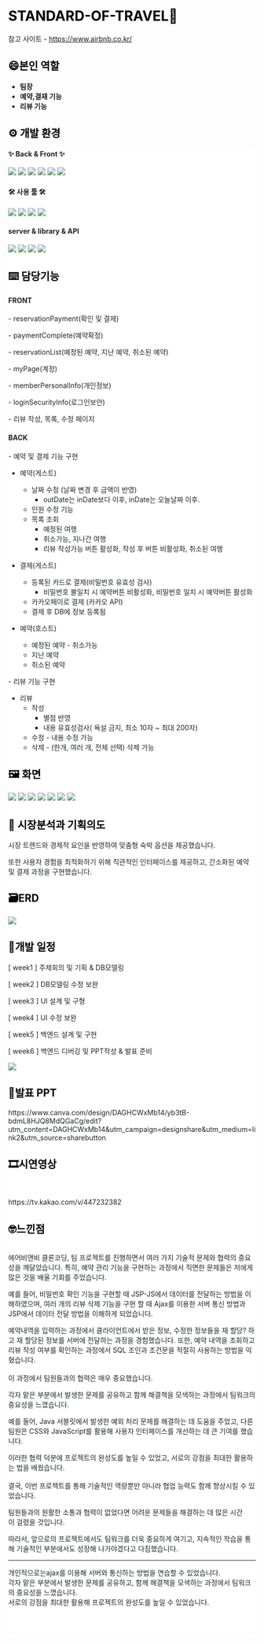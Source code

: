 <h1 style="color: #000000;"><b>STANDARD-OF-TRAVEL🏡</b></h1>
<p data-ke-size="size14">참고 사이트 - <a href="https://www.airbnb.co.kr/" target="_blank" rel="noopener&nbsp;noreferrer">https://www.airbnb.co.kr/</a></p>

<h2 style="color: #000000; text-align: start;" data-ke-size="size26"><b>😄본인 역할</b></h2>
<ul style="list-style-type: disc;" data-ke-list-type="disc">
<li><b>팀장</b></li>
<li><b>예약,결재 기능</b></li>
<li><b>리뷰 기능</b></li>
</ul>


<h2 style="color: #000000; text-align: start;" data-ke-size="size26"><b>⚙️ 개발 환경</b></h2>
<div style="background-color: #ffffff; color: #1f2328; text-align: start;">
<h4>✨ Back & Front ✨</h4>
<div style="white-space: nowrap;">
    <img src='https://img.shields.io/badge/Java-ED8B00?style=for-the-badge&logo=openjdk&logoColor=white'>
      <img src='https://img.shields.io/badge/jQuery-0769AD?style=for-the-badge&logo=jquery&logoColor=white'>
  <img src='https://img.shields.io/badge/JavaScript-F7DF1E?style=for-the-badge&logo=JavaScript&logoColor=white'>
  <img src='https://img.shields.io/badge/HTML5-E34F26?style=for-the-badge&logo=html5&logoColor=white'>
  <img src='https://img.shields.io/badge/CSS3-1572B6?style=for-the-badge&logo=css3&logoColor=white'>
    <img src='https://img.shields.io/badge/Oracle-F80000?style=for-the-badge&logo=Oracle&logoColor=white'>
</div>

  <h4>🛠 사용 툴 🛠</h4>
<div style="white-space: nowrap;">
  <img src='https://img.shields.io/badge/Apache_Tomcat-F8DC75?style=for-the-badge&logo=Apache-Tomcat&logoColor=white'>
  <img src='https://img.shields.io/badge/Eclipse_Ide-2C2255?style=for-the-badge&logo=Eclipse-Ide&logoColor=white'>
  <img src='https://img.shields.io/badge/GitHub-100000?style=for-the-badge&logo=github&logoColor=white'>
    <img src='https://img.shields.io/badge/Notion-000000?style=for-the-badge&logo=notion&logoColor=white'>
</div>

<h4> server & library & API</h4>
<div style="white-space: nowrap;">
  <img src='https://img.shields.io/badge/Apache_Tomcat-F8DC75?style=for-the-badge&logo=Apache-Tomcat&logoColor=white'>
  <img src='https://img.shields.io/badge/Apache_Tomcat-F8DC75?style=for-the-badge&logo=Apache-Tomcat&logoColor=white'>
  <img src='https://img.shields.io/badge/Kakao_Pay-F7DF1E?style=for-the-badge&logo=kakao&logoColor=white'>
  <img src='https://img.shields.io/badge/Kakao_Map-F7DF1E?style=for-the-badge&logo=kakao&logoColor=white'>
</div>



<h2 style="color: #000000; text-align: start;" data-ke-size="size26"><b>⌨️ 담당기능</b><b></b></h2>

<h4><b>FRONT</b></h4>
<p>- reservationPayment(확인 및 결제)</p>
<p>- paymentComplete(예약확정)</p>
<p>- reservationList(예정된 예약, 지난 예약, 취소된 예약)</p>
<p>- myPage(계정)</p>
<p>- memberPersonalInfo(개인정보)</p>
<p>- loginSecurityInfo(로그인보안)</p>
<p>- 리뷰 작성, 목록, 수정 페이지</p>

<h4 data-ke-size="size20"><b>BACK</b></h4>

<p style="background-color: #ffffff; color: #1f2328; text-align: start;" data-ke-size="size16">- 예약 및 결제 기능 구현</p>

- 예약(게스트)
    - 날짜 수정 (날짜 변경 후 금액이 반영)
        - outDate는 inDate보다 이후, inDate는 오늘날짜 이후.
    - 인원 수정 기능
    - 목록 조회
        - 예정된 여행 
        - 취소가능, 지나간 여행 
        - 리뷰 작성가능 버튼 활성화, 작성 후 버튼 비활성화, 취소된 여행

- 결제(게스트)
    - 등록된 카드로 결제(비밀번호 유효성 검사)
        - 비밀번호 불일치 시 예약버튼 비활성화, 비밀번호 일치 시 예약버튼 활성화
    - 카카오페이로 결제 (카카오 API)
    - 결제 후 DB에 정보 등록됨

 
- 예약(호스트)
    - 예정된 예약 - 취소가능
    - 지난 예약
    - 취소된 예약
<p style="background-color: #ffffff; color: #1f2328; text-align: start;" data-ke-size="size16">- 리뷰 기능 구현</p>

- 리뷰
    - 작성
        - 별점 반영
        - 내용 유효성검사( 욕설 금지, 최소 10자 ~ 최대 200자)
    - 수정 - 내용 수정 가능
    - 삭제 - (한개, 여러 개, 전체 선택) 삭제 가능


<h2 style="color: #000000; text-align: start;" data-ke-size="size26"><b>🖼️ 화면</b><b></b></h2>
<img src="img/1.png">
<img src="img/1_1.jpg">
<img src="img/2.jpg">
<img src="img/3.png">
<img src="img/4.png">
<img src="img/5.png">
<img src="img/6.png">

<h2 style="color: #000000; text-align: start;" data-ke-size="size26"><b>📝 </b><b>시장분석과 기획의도</b></h2>
<p style="background-color: #ffffff; color: #1f2328; text-align: start;" data-ke-size="size16">시장 트렌드와 경제적 요인을 반영하여 맞춤형 숙박 옵션을 제공했습니다. </p>
<p style="background-color: #ffffff; color: #1f2328; text-align: start;" data-ke-size="size16">또한 사용자 경험을 최적화하기 위해 직관적인 인터페이스를 제공하고, 간소화된 예약 및 결제 과정을 구현했습니다.</p>

<h2 style="color: #000000; text-align: start;" data-ke-size="size26"><b>🗃️ERD</b></h2>
<img src="img/erd.jpg">

<h2 style="color: #000000; text-align: start;" data-ke-size="size26"><b>📅개발 일정</b></h2>
<p style="background-color: #ffffff; color: #1f2328; text-align: start;" data-ke-size="size16">[ week1 ] 주제회의 및 기획 &amp; DB모델링</p>
<p style="background-color: #ffffff; color: #1f2328; text-align: start;" data-ke-size="size16">[ week2 ] DB모델링 수정 보완</p>
<p style="background-color: #ffffff; color: #1f2328; text-align: start;" data-ke-size="size16">[ week3 ] UI 설계 및 구형</p>
<p style="background-color: #ffffff; color: #1f2328; text-align: start;" data-ke-size="size16">[ week4 ] UI 수정 보완</p>
<p style="background-color: #ffffff; color: #1f2328; text-align: start;" data-ke-size="size16">[ week5 ] 백엔드 설계 및 구현</p>
<p style="background-color: #ffffff; color: #1f2328; text-align: start;" data-ke-size="size16">[ week6 ] 백엔드 디버깅 및 PPT작성 &amp; 발표 준비</p>

<img src="README_IMG/schedule.png">




<h2 style="color: #000000; text-align: start;" data-ke-size="size26"><b>📡발표 PPT</b></h2>
  https://www.canva.com/design/DAGHCWxMb14/yb3tB-bdmL8HJQ8MdQGaCg/edit?utm_content=DAGHCWxMb14&amp;utm_campaign=designshare&amp;utm_medium=link2&amp;utm_source=sharebutton

<h2 style="color: #000000; text-align: start;" data-ke-size="size26"><b>🎞시연영상</b></h2>
<p data-ke-size="size16">&nbsp;</p>
https://tv.kakao.com/v/447232382

<h2 style="color: #000000; text-align: start;" data-ke-size="size26"><b>🤓느낀점</b></h2>
<p data-ke-size="size16"><br />에어비앤비 클론코딩, 팀 프로젝트를 진행하면서 여러 가지 기술적 문제와 협력의 중요성을 깨달았습니다. 특히, 예약 관리 기능을 구현하는 과정에서 직면한 문제들은 저에게 많은 것을 배울 기회를 주었습니다.</p>
<p data-ke-size="size16">예를 들어, 비밀번호 확인 기능을 구현할 때 JSP-JS에서 데이터를 전달하는 방법을 이해하였으며, 여러 개의 리뷰 삭제 기능을 구현 할 때 Ajax를 이용한 서버 통신 방법과 JSP에서 데이터 전달 방법을 이해하게 되었습니다.</p>
<p data-ke-size="size16">예약내역을 입력하는 과정에서 클라이언트에서 받은 정보, 수정한 정보들을 재 할당? 하고 재 할당된 정보를 서버에 전달하는 과정을 경험했습니다. 또한, 예약 내역을 조회하고 리뷰 작성 여부를 확인하는 과정에서 SQL 조인과 조건문을 적절히 사용하는 방법을 익혔습니다. <br /><br />이 과정에서 팀원들과의 협력은 매우 중요했습니다.</p>
<p data-ke-size="size16">각자 맡은 부분에서 발생한 문제를 공유하고 함께 해결책을 모색하는 과정에서 팀워크의 중요성을 느꼈습니다.</p>
<p data-ke-size="size16">예를 들어, Java 서블릿에서 발생한 예외 처리 문제를 해결하는 데 도움을 주었고, 다른 팀원은 CSS와 JavaScript를 활용해 사용자 인터페이스를 개선하는 데 큰 기여를 했습니다.</p>
<p data-ke-size="size16">이러한 협력 덕분에 프로젝트의 완성도를 높일 수 있었고, 서로의 강점을 최대한 활용하는 법을 배웠습니다. <br /><br />결국,&nbsp;이번&nbsp;프로젝트를&nbsp;통해&nbsp;기술적인&nbsp;역량뿐만&nbsp;아니라&nbsp;협업&nbsp;능력도&nbsp;함께&nbsp;향상시킬&nbsp;수&nbsp;있었습니다.&nbsp;</p>
<p data-ke-size="size16">팀원들과의&nbsp;원활한&nbsp;소통과&nbsp;협력이&nbsp;없었다면&nbsp;어려운&nbsp;문제들을&nbsp;해결하는&nbsp;데&nbsp;많은&nbsp;시간이&nbsp;걸렸을&nbsp;것입니다.&nbsp;</p>
<p data-ke-size="size16">따라서,&nbsp;앞으로의&nbsp;프로젝트에서도&nbsp;팀워크를&nbsp;더욱&nbsp;중요하게&nbsp;여기고,&nbsp;지속적인&nbsp;학습을&nbsp;통해&nbsp;기술적인&nbsp;부분에서도&nbsp;성장해&nbsp;나가야겠다고&nbsp;다짐했습니다.</p>

<hr>

<p data-ke-size="size16">개인적으로는ajax를&nbsp;이용해&nbsp;서버와&nbsp;통신하는&nbsp;방법을&nbsp;연습할&nbsp;수&nbsp;있었습니다. <br />각자&nbsp;맡은&nbsp;부분에서&nbsp;발생한&nbsp;문제를&nbsp;공유하고,&nbsp;함께&nbsp;해결책을&nbsp;모색하는&nbsp;과정에서&nbsp;팀워크의&nbsp;중요성을&nbsp;느꼈습니다. <br />서로의&nbsp;강점을&nbsp;최대한&nbsp;활용해&nbsp;프로젝트의&nbsp;완성도를&nbsp;높일&nbsp;수&nbsp;있었습니다.</p>
<p data-ke-size="size16">&nbsp;</p>
<p data-ke-size="size16">&nbsp;</p>
